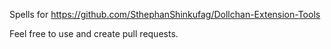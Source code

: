 Spells for https://github.com/SthephanShinkufag/Dollchan-Extension-Tools

Feel free to use and create pull requests.
